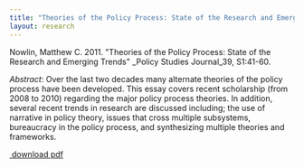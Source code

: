 ```yaml
---
title: "Theories of the Policy Process: State of the Research and Emerging Trends"
layout: research
---
```


Nowlin, Matthew C. 2011.  "Theories of the Policy Process: State of the Research and Emerging Trends" _Policy Studies Journal_39, S1:41-60.

_Abstract_: Over the last two decades many alternate theories of the policy process have been developed. This essay covers recent scholarship (from 2008 to 2010) regarding the major policy process theories. In addition, several recent trends in research are discussed including; the use of narrative in policy theory, issues that cross multiple subsystems, bureaucracy in the policy process, and synthesizing multiple theories and frameworks.

<p><a href="{{ site.url }}/files/psj2012.pdf" class="badge badge-red"><i class="fa fa-file-pdf-o"></i>&nbsp;download pdf</a></p>

